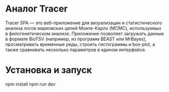 # Аналог Tracer

Tracer SPA — это веб-приложение для визуализации и статистического анализа логов марковских цепей Монте-Карло (MCMC), используемых в филогенетическом анализе. Приложение позволяет загружать данные в формате BioTSV (например, из программ BEAST или MrBayes), просматривать временные ряды, строить гистограммы и box-plot, а также сравнивать несколько параметров в едином интерфейсе.

# Установка и запуск

npm install
npm run dev
